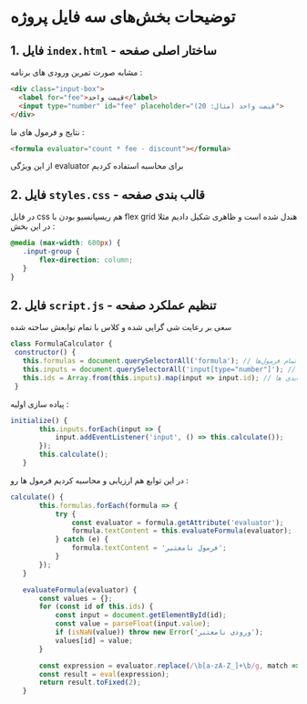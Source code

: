 # توضیحات بخش‌های سه فایل پروژه

## 1. فایل `index.html` - ساختار اصلی صفحه
مشابه صورت تمرین
ورودی های برنامه :
```html
<div class="input-box">
  <label for="fee">قیمت واحد</label>
  <input type="number" id="fee" placeholder="قیمت واحد (مثال: 20)">
</div>
```
 نتایج و فرمول های ما :
```html
<formula evaluator="count * fee - discount"></formula>
```
از این ویژگی evaluator برای محاسبه استفاده کردیم 
## 2. فایل `styles.css` - قالب بندی صفحه
در فایل css هم ریسپانسیو بودن با flex grid هندل شده است و ظاهری شکیل دادیم مثلا در این بخش :
 ```css
@media (max-width: 600px) {
    .input-group {
        flex-direction: column;
    }
}
```
## 2. فایل `script.js` - تنظیم عملکرد صفحه
سعی بر رعایت شی گرایی شده و کلاس با تمام توابعش ساخته شده

 ```js
class FormulaCalculator {
  constructor() {
    this.formulas = document.querySelectorAll('formula'); // انتخاب تمام فرمول‌ها
    this.inputs = document.querySelectorAll('input[type="number"]'); // انتخاب ورودی‌ها
    this.ids = Array.from(this.inputs).map(input => input.id); // استخراج آیدی ها
  }
```
پیاده سازی اولیه :
 ```js
initialize() {
        this.inputs.forEach(input => {
            input.addEventListener('input', () => this.calculate());
        });
        this.calculate();
    }
```

    
در این توابع هم ارزیابی و محاسبه کردیم فرمول ها رو :
 ```js
calculate() {
        this.formulas.forEach(formula => {
            try {
                const evaluator = formula.getAttribute('evaluator');
                formula.textContent = this.evaluateFormula(evaluator);
            } catch (e) {
                formula.textContent = 'فرمول نامعتبر';
            }
        });
    }

    evaluateFormula(evaluator) {
        const values = {};
        for (const id of this.ids) {
            const input = document.getElementById(id);
            const value = parseFloat(input.value);
            if (isNaN(value)) throw new Error('ورودی نامعتبر');
            values[id] = value;
        }

        const expression = evaluator.replace(/\b[a-zA-Z_]+\b/g, match => values[match]);
        const result = eval(expression);
        return result.toFixed(2);
    }
```
